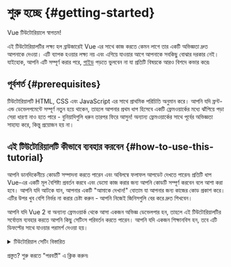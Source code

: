 # শুরু হচ্ছে {#getting-started}

Vue টিউটোরিয়ালে স্বাগতম!

এই টিউটোরিয়ালটির লক্ষ্য হল ব্রাউজারেই Vue এর সাথে কাজ করতে কেমন লাগে তার একটি অভিজ্ঞতা দ্রুত আপনাকে দেওয়া। এটি ব্যাপক হওয়ার লক্ষ্য নয় এবং এগিয়ে যাওয়ার আগে আপনাকে সবকিছু বোঝার দরকার নেই। যাইহোক, আপনি এটি সম্পূর্ণ করার পরে, <a target="_blank" href="/guide/introduction.html">গাইড</a> পড়তে ভুলবেন না যা প্রতিটি বিষয়কে আরও বিশদে কভার করে৷

## পূর্বশর্ত {#prerequisites}

টিউটোরিয়ালটি HTML, CSS এবং JavaScript এর সাথে প্রাথমিক পরিচিতি অনুমান করে। আপনি যদি ফ্রন্ট-এন্ড ডেভেলপমেন্টে সম্পূর্ণ নতুন হয়ে থাকেন, তাহলে আপনার প্রথম ধাপ হিসেবে একটি ফ্রেমওয়ার্কের মধ্যে ঝাঁপিয়ে পড়া সেরা ধারণা নাও হতে পারে - বুনিয়াদিগুলি ধরুন তারপর ফিরে আসুন! অন্যান্য ফ্রেমওয়ার্কের সাথে পূর্বের অভিজ্ঞতা সাহায্য করে, কিন্তু প্রয়োজন হয় না।

## এই টিউটোরিয়ালটি কীভাবে ব্যবহার করবেন {#how-to-use-this-tutorial}

আপনি <span class="wide">ডানদিকে</span><span class="narrow">নীচে</span> কোডটি সম্পাদনা করতে পারেন এবং অবিলম্বে ফলাফল আপডেট দেখতে পারেন৷ প্রতিটি ধাপ Vue-এর একটি মূল বৈশিষ্ট্য প্রবর্তন করবে এবং ডেমো কাজ করার জন্য আপনি কোডটি সম্পূর্ণ করবেন বলে আশা করা হবে। আপনি যদি আটকে যান, আপনার একটি "আমাকে দেখান!" বোতাম যা আপনার জন্য কাজের কোড প্রকাশ করে। এটির উপর খুব বেশি নির্ভর না করার চেষ্টা করুন - আপনি নিজেই জিনিসগুলি বের করে দ্রুত শিখবেন।

আপনি যদি Vue 2 বা অন্যান্য ফ্রেমওয়ার্ক থেকে আসা একজন অভিজ্ঞ ডেভেলপার হন, তাহলে এই টিউটোরিয়ালটির সর্বোত্তম ব্যবহার করতে আপনি কিছু সেটিংস পরিবর্তন করতে পারেন। আপনি যদি একজন শিক্ষানবিস হন, তবে এটি ডিফল্টের সাথে যাওয়ার পরামর্শ দেওয়া হয়।

<details>
<summary>টিউটোরিয়াল সেটিং বিস্তারিত</summary>

- Vue দুটি API ধরন অফার করে: Option API এবং Composition API। এই টিউটোরিয়ালটি উভয়ের জন্য কাজ করার জন্য ডিজাইন করা হয়েছে - আপনি শীর্ষে থাকা **API পছন্দ** সুইচগুলি ব্যবহার করে আপনার পছন্দের ধরন নির্বাচন করতে পারেন। <a target="_blank" href="/guide/introduction.html#api-styles">API ধরন সম্পর্কে আরও জানুন</a>।

- আপনি SFC-মোড বা HTML-মোডের মধ্যেও স্যুইচ করতে পারেন। আগেরটি <a target="_blank" href="/guide/introduction.html#single-file-components">সিঙ্গল-ফাইল কম্পোনেন্ট</a> (SFC) ফর্ম্যাটে কোডের উদাহরণ দেখাবে, যা বেশিরভাগ বিকাশকারীরা ব্যবহার করে যখন তারা একটি বিল্ড স্টেপ সহ Vue ব্যবহার করে। HTML-মোড বিল্ড স্টেপ ছাড়াই ব্যবহার দেখায়।

</details>

প্রস্তুত? শুরু করতে "পরবর্তী" এ ক্লিক করুন৷
